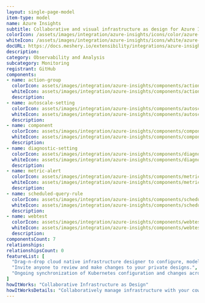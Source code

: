 ```yaml
---
layout: single-page-model
item-type: model
name: Azure Insights
subtitle: Collaborative and visual infrastructure as design for Azure Insights
colorIcon: /assets/images/integration/azure-insights/icons/color/azure-insights-color.svg
whiteIcon: /assets/images/integration/azure-insights/icons/white/azure-insights-white.svg
docURL: https://docs.meshery.io/extensibility/integrations/azure-insights
description: 
category: Observability and Analysis
subcategory: Monitoring
registrant: GitHub
components: 
- name: action-group
  colorIcon: assets/images/integration/azure-insights/components/action-group/icons/color/action-group-color.svg
  whiteIcon: assets/images/integration/azure-insights/components/action-group/icons/white/action-group-white.svg
  description: 
- name: autoscale-setting
  colorIcon: assets/images/integration/azure-insights/components/autoscale-setting/icons/color/autoscale-setting-color.svg
  whiteIcon: assets/images/integration/azure-insights/components/autoscale-setting/icons/white/autoscale-setting-white.svg
  description: 
- name: component
  colorIcon: assets/images/integration/azure-insights/components/component/icons/color/component-color.svg
  whiteIcon: assets/images/integration/azure-insights/components/component/icons/white/component-white.svg
  description: 
- name: diagnostic-setting
  colorIcon: assets/images/integration/azure-insights/components/diagnostic-setting/icons/color/diagnostic-setting-color.svg
  whiteIcon: assets/images/integration/azure-insights/components/diagnostic-setting/icons/white/diagnostic-setting-white.svg
  description: 
- name: metric-alert
  colorIcon: assets/images/integration/azure-insights/components/metric-alert/icons/color/metric-alert-color.svg
  whiteIcon: assets/images/integration/azure-insights/components/metric-alert/icons/white/metric-alert-white.svg
  description: 
- name: scheduled-query-rule
  colorIcon: assets/images/integration/azure-insights/components/scheduled-query-rule/icons/color/scheduled-query-rule-color.svg
  whiteIcon: assets/images/integration/azure-insights/components/scheduled-query-rule/icons/white/scheduled-query-rule-white.svg
  description: 
- name: webtest
  colorIcon: assets/images/integration/azure-insights/components/webtest/icons/color/webtest-color.svg
  whiteIcon: assets/images/integration/azure-insights/components/webtest/icons/white/webtest-white.svg
  description: 
componentsCount: 7
relationships: 
relationshipsCount: 0
featureList: [
  "Drag-n-drop cloud native infrastructure designer to configure, model, and deploy your workloads.",
  "Invite anyone to review and make changes to your private designs.",
  "Ongoing synchronization of Kubernetes configuration and changes across any number of clusters."
]
howItWorks: "Collaborative Infrastructure as Design"
howItWorksDetails: "Collaboratively manage infrastructure with your coworkers synchronously sharing the same designs."
---
```

